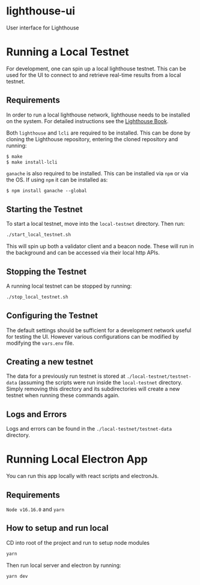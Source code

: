 # lighthouse-ui
User interface for Lighthouse


# Running a Local Testnet

For development, one can spin up a local lighthouse testnet. This can be used
for the UI to connect to and retrieve real-time results from a local testnet.

## Requirements

In order to run a local lighthouse network, lighthouse needs to be installed on
the system. For detailed instructions see the [Lighthouse Book](https://lighthouse-book.sigmaprime.io/).

Both `lighthouse` and `lcli` are required to be installed. This can be done by
cloning the Lighthouse repository, entering the cloned repository and running:

```bash
$ make
$ make install-lcli
```

`ganache` is also required to be installed. This can be installed via `npm` or via the OS. If using `npm` it can be installed as:
```
$ npm install ganache --global
```

## Starting the Testnet

To start a local testnet, move into the `local-testnet` directory. Then run:
```bash
./start_local_testnet.sh
```

This will spin up both a validator client and a beacon node. These will run in
the background and can be accessed via their local http APIs.

## Stopping the Testnet

A running local testnet can be stopped by running:

```bash
./stop_local_testnet.sh
```

## Configuring the Testnet

The default settings should be sufficient for a development network useful for
testing the UI. However various configurations can be modified by modifying the
`vars.env` file.

## Creating a new testnet

The data for a previously run testnet is stored at
`./local-testnet/testnet-data` (assuming the scripts were run inside the
`local-testnet` directory. Simply removing this directory and its
subdirectories will create a new testnet when running these commands again.

## Logs and Errors

Logs and errors can be found in the `./local-testnet/testnet-data` directory.


# Running Local Electron App
You can run this app locally with react scripts and electronJs. 

## Requirements
`Node v16.16.0` and `yarn`

## How to setup and run local

CD into root of the project and run to setup node modules
```bash 
yarn
```

Then run local server and electron by running:
```bash 
yarn dev
```